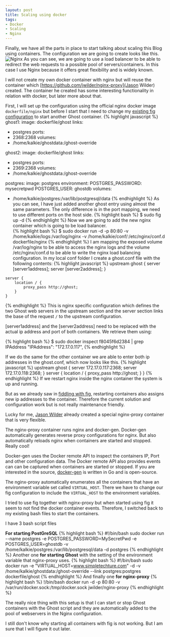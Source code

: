```yaml
---
layout: post
title: Scaling using docker
tags:
- Docker
- Scaling
- Nginx
---
```


Finally, we have all the parts in place to start talking about scaling this Blog using containers. The configuration we are going to create looks like this.
![Nginx](../../../img/DockerScalingWithNGinx.png)
As you can see, we are going to use a load balancer to be able to redirect the web requests to a possible pool of servers/containers. In this case I use Nginx because it offers great flexibility and is widely known.

I will not create my own docker container with nginx but will reuse the container which [https://github.com/jwilder/nginx-proxy](Jason Wilder) created. The container he created has some interesting functionality in relation with docker, but later more about that.

First, I will set up the configuration using the official nginx docker image ```dockerfile/nginx``` but before I start that I need to change my [existing fig configuration](http://www.simpletechture.com/fiddling-with-fig/) to start another Ghost container. 
{% highlight javascript %}
ghost1:
  image: dockerfile/ghost
  links:
   - postgres
  ports:
   - 2368:2368
  volumes:
   - /home/kalkie/ghostdata:/ghost-override

ghost2:
  image: dockerfile/ghost
  links:
   - postgres
  ports:
   - 2369:2368
  volumes:
   - /home/kalkie/ghostdata:/ghost-override

postgres:
  image: postgres
  environment:
    POSTGRES_PASSWORD: mysecretpwd
    POSTGRES_USER: ghostdb
  volumes:
   - /home/kalkie/postgres:/var/lib/postgresql/data
{% endhighlight %}
As you can see, I have just added another ghost entry using almost the same parameters. The only difference is in the port mapping, we need to use different ports on the host side.
{% highlight bash %}
$ sudo fig up -d
{% endhighlight %}
Now we are going to add the new nginx container which is going to be load balancer.  
{% highlight bash %}
$ sudo docker run -d -p 80:80 -v /home/kalkie/logs:/var/log/nginx 
  -v /home/kalkie/conf/:/etc/nginx/conf.d dockerfile/nginx
{% endhighlight %}
I am mapping the exposed volume /var/log/nginx to be able to access the nginx logs and the volume /etc/nginx/conf.d to be able to write the nginx load balancing configuration.
In my local conf folder I create a ghost.conf file with the following contents:
{% highlight javascript %}
    upstream ghost {
        server [server1address];
        server [server2address];
    }

    server {
        location / {
            proxy_pass http://ghost;
        }
    }
{% endhighlight %}
This is nginx specific configuration which defines the two Ghost web servers in the upstream section and the server section links the base of the request ```/``` to the upstream configuration.

[server1address] and the [server2address] need to be replaced with the actual ip address and port of both containers. We retrieve them using:

{% highlight bash %}
$ sudo docker inspect f8045f6d2384 | grep IPAddress
        "IPAddress": "172.17.0.117",
{% endhighlight %}

If we do the same for the other container we are able to enter both ip addresses in the ghost.conf, which now looks like this.
{% highlight javascript %}
    upstream ghost {
        server 172.17.0.117:2368;
        server 172.17.0.118:2368;
    }
    server {
        location / {
            proxy_pass http://ghost;
        }
    }
{% endhighlight %}
If we restart nginx inside the nginx container the system is up and running.

But as we already saw in [fiddling with fig](http://www.simpletechture.com/fiddling-with-fig/), restarting containers also assigns new ip addresses to the container. Therefore the current solution and configuration work but is not really maintenance friendly.

Lucky for me, [Jason Wilder](https://github.com/jwilder/nginx-proxy) already created a special nginx-proxy container that is very flexible. 

The nginx-proxy container runs nginx and docker-gen. Docker-gen automatically generates reverse proxy configurations for nginx. But also automatically reloads nginx when containers are started and stopped. Really cool!

Docker-gen uses the Docker remote API to inspect the containers IP, Port and other configuration data. The Docker remote API also provides events can can be captured when containers are started or stopped. If you are interested in the source, [docker-gen](https://github.com/jwilder/docker-gen) is written in Go and is open-source.

The nginx-proxy automatically enumerates all the containers that have an environment variable set called ```VIRTUAL_HOST```. There we have to change our fig configuration to include the ```VIRTUAL_HOST``` to the environment variables.

I tried to use fig together with nginx-proxy but when started using fig it seem to not find the docker container events. Therefore, I switched back to my existing bash files to start the containers. 

I have 3 bash script files

**For starting PostGreSQL**
{% highlight bash %}
#!/bin/bash
sudo docker run --name postgres -e POSTGRES_PASSWORD=MySecretPwd -e POSTGRES_USER=ghostdb 
   -v /home/kalkie/postgres:/var/lib/postgresql/data -d postgres
{% endhighlight %}
Another one **for starting Ghost** with the setting of the environment variable that nginx-proxy uses.
{% highlight bash %}
#!/bin/bash
sudo docker run -e "VIRTUAL_HOST=www.simpletechture.com" -d 
   -v /home/kalkie/ghostdata:/ghost-override --link postgres:postgres dockerfile/ghost
{% endhighlight %}
And finally one **for nginx-proxy**
{% highlight bash %}
!/bin/bash
docker run -d -p 80:80 -v /var/run/docker.sock:/tmp/docker.sock jwilder/nginx-proxy
{% endhighlight %}

The really nice thing with this setup is that I can start or stop Ghost containers with the Ghost script and they are automatically added to the pool of webservers in the Nginx configuration.

I still don't know why starting all containers with fig is not working. But I am sure that I will figure it out later.